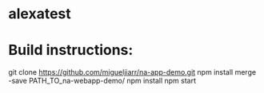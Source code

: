 # alexatest

# Build instructions:
git clone https://github.com/migueljiarr/na-app-demo.git
npm install merge -save  PATH_TO_na-webapp-demo/
npm install
npm start
